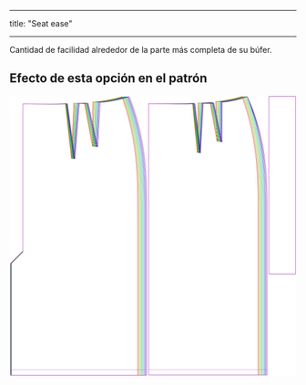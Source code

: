 - - -
title: "Seat ease"
- - -

Cantidad de facilidad alrededor de la parte más completa de su búfer.

## Efecto de esta opción en el patrón

![Esta imagen muestra el efecto de esta opción superponiendo varias variantes que tienen un valor diferente para esta opción](penelope_seatease_sample.svg "Efecto de esta opción en el patrón")
